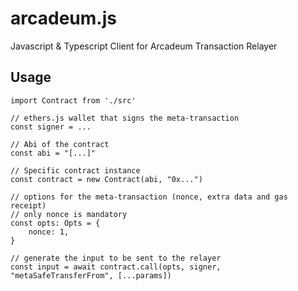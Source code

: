 # arcadeum.js
Javascript &amp; Typescript Client for Arcadeum Transaction Relayer

## Usage

```
import Contract from './src'

// ethers.js wallet that signs the meta-transaction
const signer = ...

// Abi of the contract
const abi = "[...]"

// Specific contract instance
const contract = new Contract(abi, "0x...")

// options for the meta-transaction (nonce, extra data and gas receipt)
// only nonce is mandatory
const opts: Opts = {
    nonce: 1,
}

// generate the input to be sent to the relayer
const input = await contract.call(opts, signer, "metaSafeTransferFrom", [...params])
```
